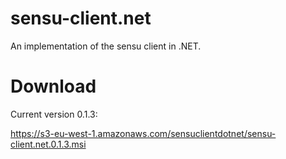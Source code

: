 sensu-client.net
================

An implementation of the sensu client in .NET.

Download
========

Current version 0.1.3:

https://s3-eu-west-1.amazonaws.com/sensuclientdotnet/sensu-client.net.0.1.3.msi
